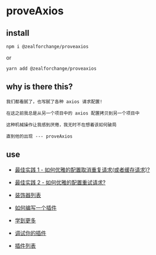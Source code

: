 <!--
 * @Author: 邱狮杰
 * @Date: 2022-02-27 13:28:16
 * @LastEditTime: 2022-03-24 22:17:14
 * @Description:
 * @FilePath: /proveAxios/docs/README_CN.md
-->

# proveAxios

## install

`npm i @zealforchange/proveaxios`

or

`yarn add @zealforchange/proveaxios`

## why is there this?

```
我们都看腻了，也写腻了各种 axios 请求配置!

在这之前我总是从另一个项目中的 axios 配置拷贝到另一个项目中

这种机械操作让我感到厌倦，我无时不在想着该如何破局

直到他的出现 --- proveAxios
```

## use

- [最佳实践 1 - 如何优雅的配置取消重复请求(或者缓存请求)?](/docs/cancel_CN.md)

- [最佳实践 2 - 如何优雅的配置重试请求?](/docs/retry_CN.md)

- [装饰器列表](/docs/decoratores_CN.md)

- [如何编写一个插件](/docs/learnPlugin_CN.md)

- [学到更多](/docs/learnMore_CN.md)

- [调试你的插件](/docs/debugger_CN.md)

- [插件列表](/docs/existingPlugin_CN.md)
